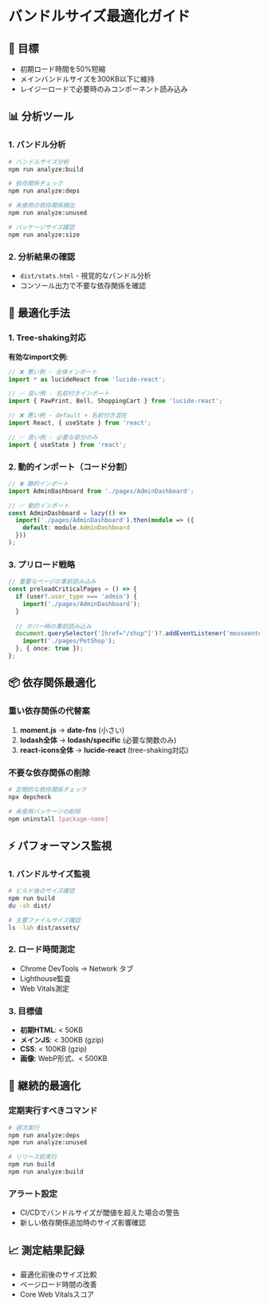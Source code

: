 # バンドルサイズ最適化ガイド

## 🎯 目標
- 初期ロード時間を50%短縮
- メインバンドルサイズを300KB以下に維持
- レイジーロードで必要時のみコンポーネント読み込み

## 📊 分析ツール

### 1. バンドル分析
```bash
# バンドルサイズ分析
npm run analyze:build

# 依存関係チェック
npm run analyze:deps

# 未使用の依存関係検出
npm run analyze:unused

# パッケージサイズ確認
npm run analyze:size
```

### 2. 分析結果の確認
- `dist/stats.html` - 視覚的なバンドル分析
- コンソール出力で不要な依存関係を確認

## 🚀 最適化手法

### 1. Tree-shaking対応
**有効なimport文例:**
```typescript
// ❌ 悪い例 - 全体インポート
import * as lucideReact from 'lucide-react';

// ✅ 良い例 - 名前付きインポート
import { PawPrint, Bell, ShoppingCart } from 'lucide-react';

// ❌ 悪い例 - default + 名前付き混在
import React, { useState } from 'react';

// ✅ 良い例 - 必要な部分のみ
import { useState } from 'react';
```

### 2. 動的インポート（コード分割）
```typescript
// ❌ 静的インポート
import AdminDashboard from './pages/AdminDashboard';

// ✅ 動的インポート
const AdminDashboard = lazy(() => 
  import('./pages/AdminDashboard').then(module => ({ 
    default: module.AdminDashboard 
  }))
);
```

### 3. プリロード戦略
```typescript
// 重要なページの事前読み込み
const preloadCriticalPages = () => {
  if (user?.user_type === 'admin') {
    import('./pages/AdminDashboard');
  }
  
  // ホバー時の事前読み込み
  document.querySelector('[href="/shop"]')?.addEventListener('mouseenter', () => {
    import('./pages/PetShop');
  }, { once: true });
};
```

## 📦 依存関係最適化

### 重い依存関係の代替案
1. **moment.js** → **date-fns** (小さい)
2. **lodash全体** → **lodash/specific** (必要な関数のみ)
3. **react-icons全体** → **lucide-react** (tree-shaking対応)

### 不要な依存関係の削除
```bash
# 定期的な依存関係チェック
npx depcheck

# 未使用パッケージの削除
npm uninstall [package-name]
```

## ⚡ パフォーマンス監視

### 1. バンドルサイズ監視
```bash
# ビルド後のサイズ確認
npm run build
du -sh dist/

# 主要ファイルサイズ確認
ls -lah dist/assets/
```

### 2. ロード時間測定
- Chrome DevTools → Network タブ
- Lighthouse監査
- Web Vitals測定

### 3. 目標値
- **初期HTML**: < 50KB
- **メインJS**: < 300KB (gzip)
- **CSS**: < 100KB (gzip)
- **画像**: WebP形式、< 500KB

## 🔧 継続的最適化

### 定期実行すべきコマンド
```bash
# 週次実行
npm run analyze:deps
npm run analyze:unused

# リリース前実行
npm run build
npm run analyze:build
```

### アラート設定
- CI/CDでバンドルサイズが閾値を超えた場合の警告
- 新しい依存関係追加時のサイズ影響確認

## 📈 測定結果記録
- 最適化前後のサイズ比較
- ページロード時間の改善
- Core Web Vitalsスコア
